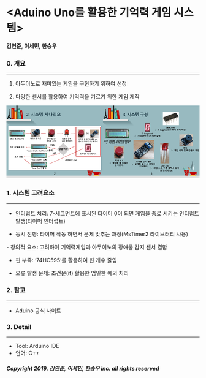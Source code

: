 # <Aduino Uno를 활용한 기억력 게임 시스템>

__김연준, 이세민, 한승우__

### 0. 개요
------------------------------
1. 아두이노로 재미있는 게임을 구현하기 위하여 선정

2. 다양한 센서를 활용하여 기억력을 기르기 위한 게임 제작

<img src="/images/슬라이드4.PNG" width="50%"><img src="/images/슬라이드5.PNG" width="50%">

### 1. 시스템 고려요소
------------------------------
- 인터럽트 처리: 7-세그먼트에 표시된 타이머 0이 되면 게임을 종료 시키는 인터럽트 발생(타이머 인터럽트)

- 동시 진행: 타이머 작동 하면서 문제 맞추는 과정(MsTimer2 라이브러리 사용)

- 창의적 요소: 고려하여 기억력게임과 아두이노의 장애물 감지 센서 결합

- 핀 부족: ‘74HC595’를 활용하여 핀 개수 줄임

- 오류 발생 문제: 조건문(if) 활용한 엄밀한 예외 처리

### 2. 참고
------------------------------
 * Aduino 공식 사이트
 
### 3. Detail
------------------------------
 * Tool: Arduino IDE
 * 언어: C++
 

##### Copyright 2019. 김연준, 이세민, 한승우 inc. all rights reserved
